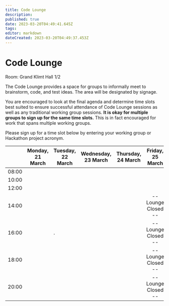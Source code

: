 ```yaml
---
title: Code Lounge
description: 
published: true
date: 2023-03-20T04:49:41.645Z
tags: 
editor: markdown
dateCreated: 2023-03-20T04:49:37.453Z
---
```


# Code Lounge
Room: Grand Klimt Hall 1/2

The Code Lounge provides a space for groups to informally meet to brainstorm, code, and test ideas. The area will be designated by signage.

You are encouraged to look at the final agenda and determine time slots best suited to ensure successful attendance of Code Lounge sessions as well as any traditional working group sessions. **It is okay for multiple groups to sign up for the same time slots.** This is in fact encouraged for work that spans multiple working groups.

Please sign up for a time slot below by entering your working group or Hackathon project acronym.

|       | Monday, 21 March | Tuesday, 22 March | Wednesday, 23 March | Thursday, 24 March |   Friday, 25 March  |
|:-----:|:----------------:|-------------------|---------------------|:------------------:|:-------------------:|
| 08:00 |                  |                   |                     |                    |                     |
| 10:00 |                  |                   |                     |                    |                     |
| 12:00 |                  |                   |                     |                    |                     |
| 14:00 |                  |                   |                     |                    | -- Lounge Closed -- |
| 16:00 |                  | .                 |                     |                    | -- Lounge Closed -- |
| 18:00 |                  |                   |                     |                    | -- Lounge Closed -- |
| 20:00 |                  |                   |                     |                    | -- Lounge Closed -- |